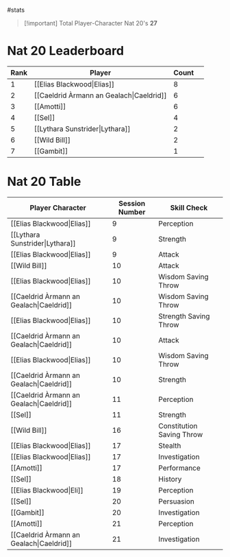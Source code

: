 #stats

> [!important] Total Player-Character Nat 20's
> **27**

# Nat 20 Leaderboard

| Rank | Player                                   | Count |     |
| ---- | ---------------------------------------- | ----- | --- |
| 1    | [[Elias Blackwood\|Elias]]               | $8$   |     |
| 2    | [[Caeldrid Àrmann an Gealach\|Caeldrid]] | $6$   |     |
| 3    | [[Amotti]]                               | $6$   |     |
| 4    | [[Sel]]                                  | $4$   |     |
| 5    | [[Lythara Sunstrider\|Lythara]]          | $2$   |     |
| 6    | [[Wild Bill]]                            | $2$   |     |
| 7    | [[Gambit]]                               | $1$   |     |


# Nat 20 Table

| Player Character                         | Session Number | Skill Check                   |
| ---------------------------------------- | -------------- | ----------------------------- |
| [[Elias Blackwood\|Elias]]               | 9              | Perception                    |
| [[Lythara Sunstrider\|Lythara]]          | 9              | Strength                      |
| [[Elias Blackwood\|Elias]]               | 9              | Attack                        |
| [[Wild Bill]]                            | 10             | Attack                        |
| [[Elias Blackwood\|Elias]]               | 10             | Wisdom Saving Throw           |
| [[Caeldrid Àrmann an Gealach\|Caeldrid]] | 10             | Wisdom Saving Throw           |
| [[Elias Blackwood\|Elias]]               | 10             | Strength Saving Throw         |
| [[Caeldrid Àrmann an Gealach\|Caeldrid]] | 10             | Attack                        |
| [[Elias Blackwood\|Elias]]               | 10             | Wisdom Saving Throw           |
| [[Caeldrid Àrmann an Gealach\|Caeldrid]] | 10             | Strength                      |
| [[Caeldrid Àrmann an Gealach\|Caeldrid]] | 11             | Perception                    |
| [[Sel]]                                  | 11             | Strength                      |
| [[Wild Bill]]                            | 16             | Constitution Saving Throw<br> |
| [[Elias Blackwood\|Elias]]               | 17             | Stealth                       |
| [[Elias Blackwood\|Elias]]               | 17             | Investigation                 |
| [[Amotti]]                               | 17             | Performance                   |
| [[Sel]]                                  | 18             | History                       |
| [[Elias Blackwood\|Eli]]                 | 19             | Perception                    |
| [[Sel]]                                  | 20             | Persuasion                    |
| [[Gambit]]                               | 20             | Investigation                 |
| [[Amotti]]                               | 21             | Perception                    |
| [[Caeldrid Àrmann an Gealach\|Caeldrid]] | 21             | Investigation                 |
